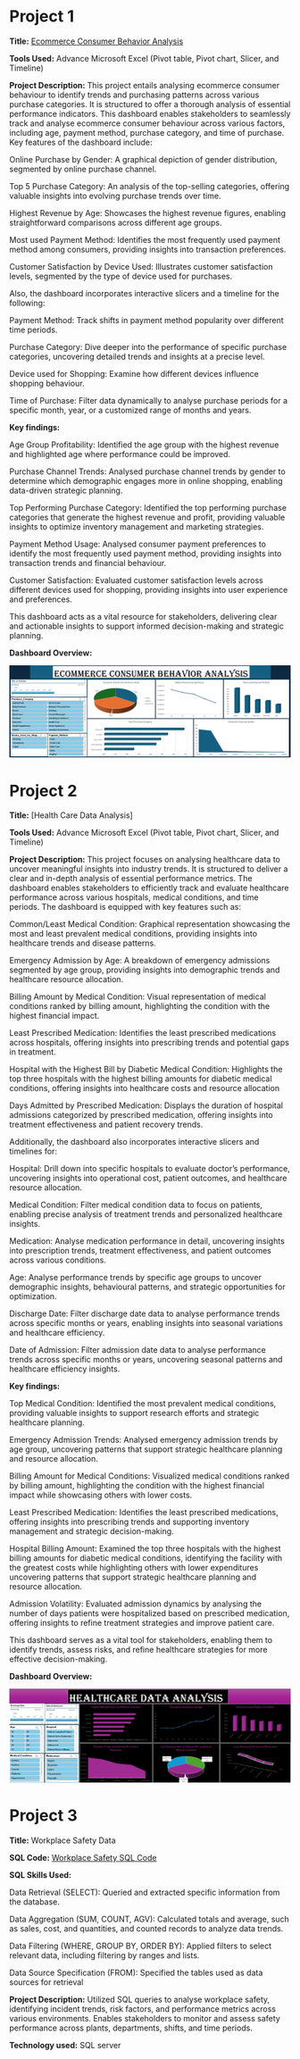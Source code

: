 # Project 1

**Title:** [Ecommerce Consumer Behavior Analysis](https://github.com/Tomi-Ara/Tomi-Ara.github.io/blob/main/Ecommerce%20Consumer%20Behavior%20Analysis%20Dashboard.xlsx)

**Tools Used:** Advance Microsoft Excel (Pivot table, Pivot chart, Slicer, and Timeline)

**Project Description:** This project entails analysing ecommerce consumer behaviour to identify trends and purchasing patterns across various purchase categories. It is structured to offer a thorough analysis of essential performance indicators. This dashboard enables stakeholders to seamlessly track and analyse ecommerce consumer behaviour across various factors, including age, payment method, purchase category, and time of purchase. Key features of the dashboard include:

Online Purchase by Gender: A graphical depiction of gender distribution, segmented by online purchase channel.

Top 5 Purchase Category: An analysis of the top-selling categories, offering valuable insights into evolving purchase trends over time.

Highest Revenue by Age: Showcases the highest revenue figures, enabling straightforward comparisons across different age groups.

Most used Payment Method: Identifies the most frequently used payment method among consumers, providing insights into transaction preferences.

Customer Satisfaction by Device Used: Illustrates customer satisfaction levels, segmented by the type of device used for purchases.

Also, the dashboard incorporates interactive slicers and a timeline for the following:

Payment Method: Track shifts in payment method popularity over different time periods.

Purchase Category: Dive deeper into the performance of specific purchase categories, uncovering detailed trends and insights at a precise level.

Device used for Shopping: Examine how different devices influence shopping behaviour.

Time of Purchase: Filter data dynamically to analyse purchase periods for a specific month, year, or a customized range of months and years.


**Key findings:**

Age Group Profitability: Identified the age group with the highest revenue and highlighted age where performance could be improved.

Purchase Channel Trends: Analysed purchase channel trends by gender to determine which demographic engages more in online shopping, enabling data-driven strategic planning.

Top Performing Purchase Category: Identified the top performing purchase categories that generate the highest revenue and profit, providing valuable insights to optimize inventory management and marketing strategies.

Payment Method Usage: Analysed consumer payment preferences to identify the most frequently used payment method, providing 
insights into transaction trends and financial behaviour.

Customer Satisfaction: Evaluated customer satisfaction levels across different devices used for shopping, providing insights into user experience and preferences.

This dashboard acts as a vital resource for stakeholders, delivering clear and actionable insights to support informed decision-making and strategic planning.


**Dashboard Overview:**

![Ecommerce](Ecommerce.png)

# Project 2

**Title:** [Health Care Data Analysis]

**Tools Used:** Advance Microsoft Excel (Pivot table, Pivot chart, Slicer, and Timeline)

**Project Description:** This project focuses on analysing healthcare data to uncover meaningful insights into industry trends. It is structured to deliver a clear and in-depth analysis of essential performance metrics. The dashboard enables stakeholders to efficiently track and evaluate healthcare performance across various hospitals, medical conditions, and time periods. The dashboard is equipped with key features such as:

Common/Least Medical Condition: Graphical representation showcasing the most and least prevalent medical conditions, providing insights into healthcare trends and disease patterns.

Emergency Admission by Age: A breakdown of emergency admissions segmented by age group, providing insights into demographic trends and healthcare resource allocation.

Billing Amount by Medical Condition: Visual representation of medical conditions ranked by billing amount, highlighting the condition with the highest financial impact. 

Least Prescribed Medication: Identifies the least prescribed medications across hospitals, offering insights into prescribing trends and potential gaps in treatment.

Hospital with the Highest Bill by Diabetic Medical Condition: Highlights the top three hospitals with the highest billing amounts for diabetic medical conditions, offering insights into healthcare costs and resource allocation

Days Admitted by Prescribed Medication: Displays the duration of hospital admissions categorized by prescribed medication, offering insights into treatment effectiveness and patient recovery trends. 

Additionally, the dashboard also incorporates interactive slicers and timelines for:

Hospital: Drill down into specific hospitals to evaluate doctor’s performance, uncovering insights into operational cost, patient outcomes, and healthcare resource allocation. 

Medical Condition: Filter medical condition data to focus on patients, enabling precise analysis of treatment trends and personalized healthcare insights.

Medication: Analyse medication performance in detail, uncovering insights into prescription trends, treatment effectiveness, and patient outcomes across various conditions.

Age: Analyse performance trends by specific age groups to uncover demographic insights, behavioural patterns, and strategic opportunities for optimization.

Discharge Date: Filter discharge date data to analyse performance trends across specific months or years, enabling insights into seasonal variations and healthcare efficiency.

Date of Admission: Filter admission date data to analyse performance trends across specific months or years, uncovering seasonal patterns and healthcare efficiency insights.


**Key findings:** 

Top Medical Condition: Identified the most prevalent medical conditions, providing valuable insights to support research efforts and strategic healthcare planning.

Emergency Admission Trends: Analysed emergency admission trends by age group, uncovering patterns that support strategic healthcare planning and resource allocation.

Billing Amount for Medical Conditions: Visualized medical conditions ranked by billing amount, highlighting the condition with the highest financial impact while showcasing others with lower costs.

Least Prescribed Medication: Identifies the least prescribed medications, offering insights into prescribing trends and supporting inventory management and strategic decision-making.

Hospital Billing Amount: Examined the top three hospitals with the highest billing amounts for diabetic medical conditions, identifying the facility with the greatest costs while highlighting others with lower expenditures uncovering patterns that support strategic healthcare planning and resource allocation.

Admission Volatility: Evaluated admission dynamics by analysing the number of days patients were hospitalized based on prescribed medication, offering insights to refine treatment strategies and improve patient care.

This dashboard serves as a vital tool for stakeholders, enabling them to identify trends, assess risks, and refine healthcare strategies for more effective decision-making.


**Dashboard Overview:**

![Healthcare](Healthcare.png)

# Project 3

**Title:** Workplace Safety Data

**SQL Code:** [Workplace Safety SQL Code](https://github.com/Tomi-Ara/Tomi-Ara.github.io/blob/main/Workplace_Safety_Data.sql)

**SQL Skills Used:** 

Data Retrieval (SELECT): Queried and extracted specific information from the database.

Data Aggregation (SUM, COUNT, AGV): Calculated totals and average, such as sales, cost, and  quantities, and counted records to analyze data trends.

Data Filtering (WHERE, GROUP BY, ORDER BY): Applied filters to select relevant data, including filtering by ranges and lists.

Data Source Specification (FROM): Specified the tables used as data sources for retrieval

**Project Description:** Utilized SQL queries to analyse workplace safety, identifying incident trends, risk factors, and performance metrics across various environments. Enables stakeholders to monitor and assess safety performance across plants, departments, shifts, and time periods.

**Technology used:** SQL server
